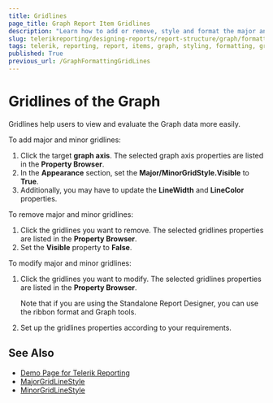 ```yaml
---
title: Gridlines
page_title: Graph Report Item Gridlines
description: "Learn how to add or remove, style and format the major and minor gridlines of the Telerik Reporting Graph report item."
slug: telerikreporting/designing-reports/report-structure/graph/formatting-a-graph/gridlines
tags: telerik, reporting, report, items, graph, styling, formatting, gridlines, adding, removing
published: True
previous_url: /GraphFormattingGridLines
---
```


# Gridlines of the Graph

Gridlines help users to view and evaluate the Graph data more easily.

To add major and minor gridlines:

1. Click the target __graph axis__. The selected graph axis properties are listed in the __Property Browser__.
1. In the __Appearance__ section, set the **Major/MinorGridStyle.Visible** to **True**.
1. Additionally, you may have to update the **LineWidth** and **LineColor** properties.

To remove major and minor gridlines:

1. Click the gridlines you want to remove. The selected gridlines properties are listed in the __Property Browser__.
1. Set the __Visible__ property to __False__.

To modify major and minor gridlines:

1. Click the gridlines you want to modify. The selected gridlines properties are listed in the __Property Browser__.

	Note that if you are using the Standalone Report Designer, you can use the ribbon format and Graph tools.

1. Set up the gridlines properties according to your requirements.

## See Also

* [Demo Page for Telerik Reporting](https://demos.telerik.com/reporting)
* [MajorGridLineStyle](/api/Telerik.Reporting.GraphAxis#Telerik_Reporting_GraphAxis_MajorGridLineStyle)
* [MinorGridLineStyle](/api/Telerik.Reporting.GraphAxis#Telerik_Reporting_GraphAxis_MinorGridLineStyle)
